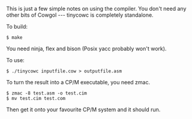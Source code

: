 This is just a few simple notes on using the compiler. You don't need any
other bits of Cowgol --- tinycowc is completely standalone.

To build:

    $ make

You need ninja, flex and bison (Posix yacc probably won't work).

To use:

    $ ./tinycowc inputfile.cow > outputfile.asm

To turn the result into a CP/M executable, you need zmac.

    $ zmac -8 test.asm -o test.cim
    $ mv test.cim test.com

Then get it onto your favourite CP/M system and it should run.
